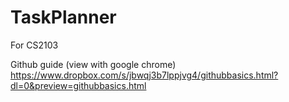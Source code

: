 # TaskPlanner
For CS2103

Github guide (view with google chrome)
https://www.dropbox.com/s/jbwqj3b7lppjvg4/githubbasics.html?dl=0&preview=githubbasics.html
